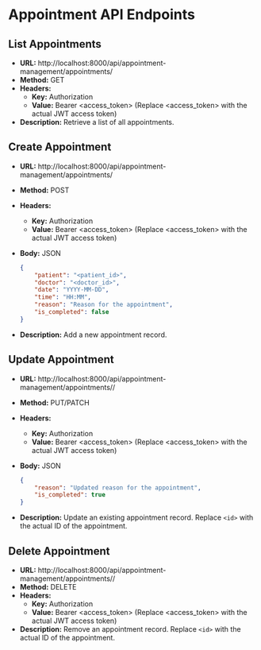 # Appointment API Endpoints

## List Appointments

- **URL:** http://localhost:8000/api/appointment-management/appointments/
- **Method:** GET
- **Headers:** 
    - **Key:** Authorization
    - **Value:** Bearer <access_token> (Replace <access_token> with the actual JWT access token)
- **Description:** Retrieve a list of all appointments.

## Create Appointment

- **URL:** http://localhost:8000/api/appointment-management/appointments/
- **Method:** POST
- **Headers:** 
    - **Key:** Authorization
    - **Value:** Bearer <access_token> (Replace <access_token> with the actual JWT access token)
- **Body:** JSON

    ```json
    {
        "patient": "<patient_id>",
        "doctor": "<doctor_id>",
        "date": "YYYY-MM-DD",
        "time": "HH:MM",
        "reason": "Reason for the appointment",
        "is_completed": false
    }
    ```

- **Description:** Add a new appointment record.

## Update Appointment

- **URL:** http://localhost:8000/api/appointment-management/appointments/<id>/
- **Method:** PUT/PATCH
- **Headers:** 
    - **Key:** Authorization
    - **Value:** Bearer <access_token> (Replace <access_token> with the actual JWT access token)
- **Body:** JSON

    ```json
    {
        "reason": "Updated reason for the appointment",
        "is_completed": true
    }
    ```

- **Description:** Update an existing appointment record. Replace `<id>` with the actual ID of the appointment.

## Delete Appointment

- **URL:** http://localhost:8000/api/appointment-management/appointments/<id>/
- **Method:** DELETE
- **Headers:** 
    - **Key:** Authorization
    - **Value:** Bearer <access_token> (Replace <access_token> with the actual JWT access token)
- **Description:** Remove an appointment record. Replace `<id>` with the actual ID of the appointment.
